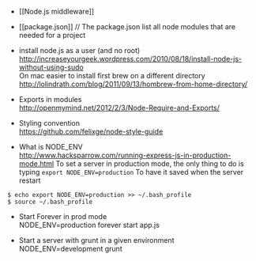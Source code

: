 * [[Node.js middleware]]

* [[package.json]] // The package.json list all node modules that are needed for a project 

* install node.js as a user (and no root)
http://increaseyourgeek.wordpress.com/2010/08/18/install-node-js-without-using-sudo      
On mac easier to install first brew on a different directory 
http://lolindrath.com/blog/2011/09/13/hombrew-from-home-directory/

* Exports in modules   
http://openmymind.net/2012/2/3/Node-Require-and-Exports/

* Styling convention   
https://github.com/felixge/node-style-guide

* What is NODE_ENV    
http://www.hacksparrow.com/running-express-js-in-production-mode.html
To set a server in production mode, the only thing to do is typing ````export NODE_ENV=production````
To have it saved when the server restart
````
$ echo export NODE_ENV=production >> ~/.bash_profile
$ source ~/.bash_profile
````
* Start Forever in prod mode   
NODE_ENV=production forever start app.js 

* Start a server with grunt in a given environment     
NODE_ENV=development grunt
